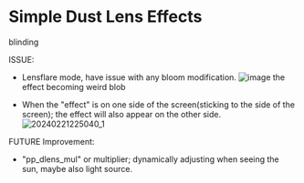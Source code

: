 # Simple Dust Lens Effects
blinding

ISSUE:

- Lensflare mode, have issue with any bloom modification.
![image](https://github.com/ArmanZ94/sdle/assets/103443173/f8ff5e85-a22f-4805-87a1-f62743dc97a6)
the effect becoming weird blob


- When the "effect" is on one side of the screen(sticking to the side of the screen); the effect will also appear on the other side.
![20240221225040_1](https://github.com/ArmanZ94/sdle/assets/103443173/86006bae-8cd3-4b85-ae7a-760b92e6e57a)


FUTURE Improvement:

- "pp_dlens_mul" or multiplier; dynamically adjusting when seeing the sun, maybe also light source.

  
